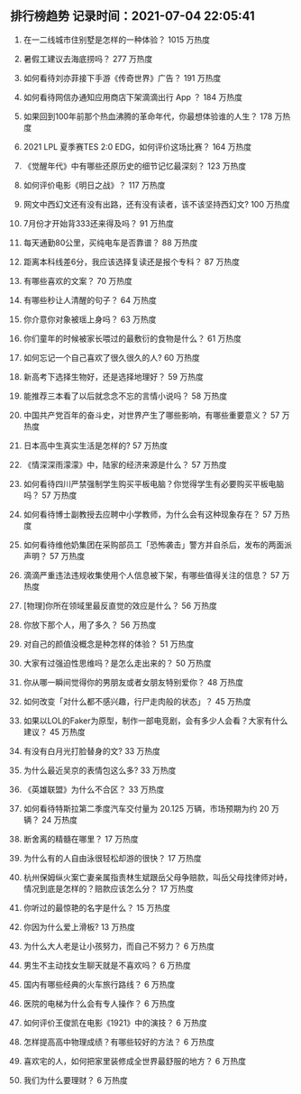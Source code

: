 
## 排行榜趋势 记录时间：2021-07-04 22:05:41
  
  1. 在一二线城市住别墅是怎样的一种体验？ 1015 万热度
    
  2. 暑假工建议去海底捞吗？ 277 万热度
    
  3. 如何看待刘亦菲接下手游《传奇世界》广告？ 191 万热度
    
  4. 如何看待网信办通知应用商店下架滴滴出行 App ？ 184 万热度
    
  5. 如果回到100年前那个热血沸腾的革命年代，你最想体验谁的人生？ 178 万热度
    
  6. 2021 LPL 夏季赛TES 2:0 EDG，如何评价这场比赛？ 164 万热度
    
  7. 《觉醒年代》中有哪些还原历史的细节记忆最深刻？ 123 万热度
    
  8. 如何评价电影《明日之战》？ 117 万热度
    
  9. 网文中西幻文还有没有出路，还有没有读者，该不该坚持西幻文? 100 万热度
    
  10. 7月份才开始背333还来得及吗？ 91 万热度
    
  11. 每天通勤80公里，买纯电车是否靠谱？ 88 万热度
    
  12. 距离本科线差6分，我应该选择复读还是报个专科？ 87 万热度
    
  13. 有哪些喜欢的文案？ 70 万热度
    
  14. 有哪些秒让人清醒的句子？ 64 万热度
    
  15. 你介意你对象被瑶上身吗？ 63 万热度
    
  16. 你们童年的时候被家长喂过的最敷衍的食物是什么？ 61 万热度
    
  17. 如何忘记一个自己喜欢了很久很久的人? 60 万热度
    
  18. 新高考下选择生物好，还是选择地理好？ 59 万热度
    
  19. 能推荐三本看了以后就念念不忘的言情小说吗？ 58 万热度
    
  20. 中国共产党百年的奋斗史，对世界产生了哪些影响，有哪些重要意义？ 57 万热度
    
  21. 日本高中生真实生活是怎样的? 57 万热度
    
  22. 《情深深雨濛濛》中，陆家的经济来源是什么？ 57 万热度
    
  23. 如何看待四川严禁强制学生购买平板电脑？你觉得学生有必要购买平板电脑吗？ 57 万热度
    
  24. 如何看待博士副教授去应聘中小学教师，为什么会有这种现象存在？ 57 万热度
    
  25. 如何看待维他奶集团在采购部员工「恐怖袭击」警方并自杀后，发布的两面派声明？ 57 万热度
    
  26. 滴滴严重违法违规收集使用个人信息被下架，有哪些值得关注的信息？ 57 万热度
    
  27. [物理]你所在领域里最反直觉的效应是什么？ 56 万热度
    
  28. 你放下那个人，用了多久？ 56 万热度
    
  29. 对自己的颜值没概念是种怎样的体验？ 51 万热度
    
  30. 大家有过强迫性思维吗？是怎么走出来的？ 50 万热度
    
  31. 你从哪一瞬间觉得你的男朋友或者女朋友特别爱你？ 48 万热度
    
  32. 如何改变「对什么都不感兴趣，行尸走肉般的状态」？ 45 万热度
    
  33. 如果以LOL的Faker为原型，制作一部电竞剧，会有多少人会看？大家有什么建议？ 45 万热度
    
  34. 有没有白月光打脸替身的文? 33 万热度
    
  35. 为什么最近吴京的表情包这么多? 33 万热度
    
  36. 《英雄联盟》为什么不合区？ 33 万热度
    
  37. 如何看待特斯拉第二季度汽车交付量为 20.125 万辆，市场预期为约 20 万辆？ 24 万热度
    
  38. 断舍离的精髓在哪里？ 17 万热度
    
  39. 为什么有的人自由泳很轻松却游的很快？ 17 万热度
    
  40. 杭州保姆纵火案亡妻亲属指责林生斌跟岳父母争赔款，叫岳父母找律师对峙，情况到底是怎样的？赔款应该怎么分？ 17 万热度
    
  41. 你听过的最惊艳的名字是什么？ 15 万热度
    
  42. 你因为什么爱上滑板? 13 万热度
    
  43. 为什么大人老是让小孩努力，而自己不努力？ 6 万热度
    
  44. 男生不主动找女生聊天就是不喜欢吗？ 6 万热度
    
  45. 国内有哪些经典的火车旅行路线？ 6 万热度
    
  46. 医院的电梯为什么会有专人操作？ 6 万热度
    
  47. 如何评价王俊凯在电影《1921》中的演技？ 6 万热度
    
  48. 怎样提高高中物理成绩？有哪些较好的方法？ 6 万热度
    
  49. 喜欢宅的人，如何把家里装修成全世界最舒服的地方？ 6 万热度
    
  50. 我们为什么要理财？ 6 万热度
    